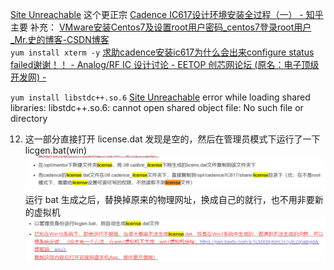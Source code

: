 [Site Unreachable](https://blog.csdn.net/qq_40987215/article/details/104722352) 这个更正宗
[Cadence IC617设计环境安装全过程（一） - 知乎](https://zhuanlan.zhihu.com/p/37357185?utm_id=0)   主要
补充：
[VMware安装Centos7及设置root用户密码_centos7登录root用户_Mr.史的博客-CSDN博客](https://blog.csdn.net/weixin_43671437/article/details/105936977)  
`yum install xterm -y`
[求助cadence安装ic617为什么会出来configure status failed谢谢！！ - Analog/RF IC 设计讨论 - EETOP 创芯网论坛 (原名：电子顶级开发网) -](https://bbs.eetop.cn/thread-629282-1-1.html)

`yum install libstdc++.so.6`
[Site Unreachable](https://blog.csdn.net/chuozhi7142/article/details/100768650)   error while loading shared libraries: libstdc++.so.6: cannot open shared object file: No such file or directory

12. 这一部分直接打开 license.dat 发现是空的，然后在管理员模式下运行了一下 licgen.bat(win)
![](https://raw.githubusercontent.com/acdefg/cdn/main/obsidian/20230411174333.png)
运行 bat 生成之后，替换掉原来的物理网址，换成自己的就行，也不用非要新的虚拟机
![](https://raw.githubusercontent.com/acdefg/cdn/main/obsidian/20230411174521.png)

